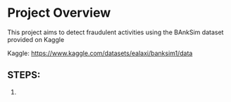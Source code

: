 # Project Overview

This project aims to detect fraudulent activities using the BAnkSim dataset provided on Kaggle

Kaggle: https://www.kaggle.com/datasets/ealaxi/banksim1/data

## STEPS:
1. 
